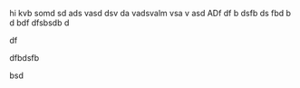 hi
kvb somd sd
ads vasd dsv
da vadsvalm vsa v asd ADf 
df
 b
 dsfb ds
 fbd
 b d
  bdf 
  dfsbsdb 
  d 

  df


 dfbdsfb 

  bsd
